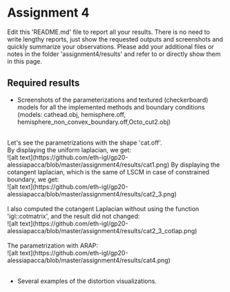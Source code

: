 # Assignment 4

Edit this 'README.md' file to report all your results. There is no need to write lengthy reports, just show the requested outputs and screenshots and quickly summarize your observations. Please add your additional files or notes in the folder 'assignment4/results' and refer to or directly show them in this page.


## Required results

* Screenshots of the parameterizations and textured (checkerboard) models for all the implemented methods and boundary conditions (models: cathead.obj, hemisphere.off, hemisphere_non_convex_boundary.off,Octo_cut2.obj)

<br>
Let's see the parametrizations with the shape 'cat.off'.<br>
By displaying the uniform laplacian, we get:<br>
![alt text](https://github.com/eth-igl/gp20-alessiapacca/blob/master/assignment4/results/cat1.png)
By displaying the cotangent laplacian, which is the same of LSCM in case of constrained boundary, we get:<br>
![alt text](https://github.com/eth-igl/gp20-alessiapacca/blob/master/assignment4/results/cat2_3.png) <br><br>
I also computed the cotangent Laplacian without using the function 'igl::cotmatrix', and the result did not changed: <br>
![alt text](https://github.com/eth-igl/gp20-alessiapacca/blob/master/assignment4/results/cat2_3_cotlap.png) <br><br>
The parametrization with ARAP: <br>
![alt text](https://github.com/eth-igl/gp20-alessiapacca/blob/master/assignment4/results/cat4.png) <br><br>




* Several examples of the distortion visualizations.

